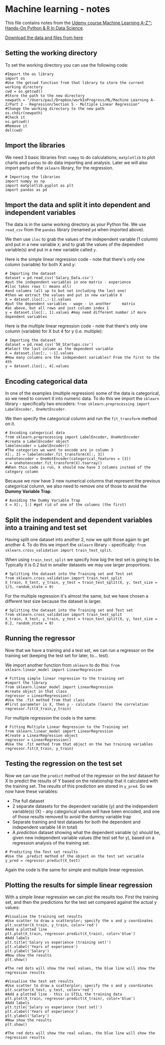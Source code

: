 # Machine learning - notes

This file contains notes from the [Udemy course Machine Learning A-Z™: Hands-On Python & R In Data Science](https://www.udemy.com/machinelearning/).

[Download the data and files from here](https://www.superdatascience.com/machine-learning/)

## Setting the working directory

To set the working directory you can use the following code:

```
#Import the os library
import os
#Use the getcwd function from that library to store the current working directory
cwd = os.getcwd()
#Store the path to the new directory
newpath = "/Users/paul/Dropbox/workInProgress/ML/Machine Learning A-Z/Part 2 - Regression/Section 5 - Multiple Linear Regression"
#Change the working directory to the new path
os.chdir(newpath)
#Check it
os.getcwd()
#Remove it
del(cwd)
```

## Import the libraries

We need 3 basic libraries first: `numpy` to do calculations; `matplotlib` to plot charts and `pandas` to do data importing and analysis. Later we will also import parts of the `sklearn` library, for the regression.

```
# Importing the libraries
import numpy as np
import matplotlib.pyplot as plt
import pandas as pd
```

## Import the data and split it into dependent and independent variables

The data is in the same working directory as your Python file. We use `read_csv` from the `pandas` library (renamed `pd` when imported above).

We then use `iloc` to grab the values of the independent variable (1 column) and put in a new variable `X`; and to grab the values of the dependent variable(s) and put in a new variable called `y`.

Here is the simple linear regression code - note that there's only one column (variable) for both X and y:

```
# Importing the dataset
dataset = pd.read_csv('Salary_Data.csv')
#put the independent variables in one matrix - experience
#iloc takes rows (: means all)
#and columns (all up to but not including the last one)
#then we extract the values and put in new variable X
X = dataset.iloc[:,:-1].values
#put the dependent variables - wage - in another     matrix
#as above, but all rows and just column index 1
y = dataset.iloc[:, 1].values #may need different number if more dependent variables
```

Here is the multiple linear regression code - note that there's only one column (variable) for X but 4 for y (i.e. multiple):

```
# Importing the dataset
dataset = pd.read_csv('50_Startups.csv')
#Select the last column as the dependent variable
X = dataset.iloc[:, :-1].values
#How many columns are the independent variables? From the first to the 4th
y = dataset.iloc[:, 4].values
```

## Encoding categorical data

In one of the examples (multiple regression) some of the data is categorical, so we need to convert it into numeric data. To do this we import the `sklearn` library - specifically two encoders: `from sklearn.preprocessing import LabelEncoder, OneHotEncoder`.

We then specify the categorical column and run the `fit_transform` method on it.

```
# Encoding categorical data
from sklearn.preprocessing import LabelEncoder, OneHotEncoder
#create a LabelEncoder object
labelencoder = LabelEncoder()
#The categories we want to encode are in column 3
X[:, 3] = labelencoder.fit_transform(X[:, 3])
onehotencoder = OneHotEncoder(categorical_features = [3])
X = onehotencoder.fit_transform(X).toarray()
#When this code is run, X should now have 3 columns instead of the category column
```

Because we now have 3 new numerical columns that represent the previous categorical column, we also need to remove *one* of those to avoid the **Dummy Variable Trap**:

```
# Avoiding the Dummy Variable Trap
X = X[:, 1:] #get rid of one of the columns (the first)
```

## Split the independent and dependent variables into a training and test set

Having split one dataset into another 2, now we split those again to get another 4. To do this we import the `sklearn` library - specifically: `from sklearn.cross_validation import train_test_split`.

When using `train_test_split` we specify how big the test set is going to be. Typically it is 0.2 but in smaller datasets we may use larger proportions.

```
# Splitting the dataset into the Training set and Test set
from sklearn.cross_validation import train_test_split
X_train, X_test, y_train, y_test = train_test_split(X, y, test_size = 1/3, random_state = 0)
```

For the multiple regression it's almost the same, but we have chosen a different test size because the dataset is larger.

```
# Splitting the dataset into the Training set and Test set
from sklearn.cross_validation import train_test_split
X_train, X_test, y_train, y_test = train_test_split(X, y, test_size = 0.2, random_state = 0)
```

## Running the regressor

Now that we have a training and a test set, we can run a regressor on the training set (keeping the test set for later, to... test).

We import another function from `sklearn` to do this: `from sklearn.linear_model import LinearRegression`

```
# Fitting simple linear regression to the training set
#import the library
from sklearn.linear_model import LinearRegression
#create object in that class
regressor = LinearRegression()
#Use the .fit method from that class
#First parameter is X, then y - calculate (learn) the correlation
regressor.fit(X_train,y_train)
```

For multiple regression the code is the same:

```
# Fitting Multiple Linear Regression to the Training set
from sklearn.linear_model import LinearRegression
#Create a LinearRegression object
regressor = LinearRegression()
#Use the .fit method from that object on the two training variables
regressor.fit(X_train, y_train)
```

## Testing the regression on the test set

Now we can use the `predict` method of the regressor on the *test* dataset for X to predict the results of Y based on the relationship that it calculated with the training set. The results of this prediction are stored in `y_pred`. So we now have these variables:

* The full dataset
* 2 separate datasets for the dependent variable (y) and the independent variable(s) (X) - any categorical values will have been encoded, and one of those results removed to avoid the dummy variable trap
* Separate training and test datasets for both the dependent and independent variable (4 in total)
* A *prediction* dataset showing what the dependent variable (y) *should* be, given new independent variable values (the test set for y), based on a regression analysis of the training set.

```
# Predicting the Test set results
#Use the .predict method of the object on the test set variable
y_pred = regressor.predict(X_test)
```

Again the code is the same for simple and multiple linear regression.

## Plotting the results for simple linear regression

With a simple linear regression we can plot the results too. First the training set, and then the predictions for the test set compared against the actual y values:

```
#Visualise the training set results
#Use scatter to draw a scatterplor; specify the x and y coordinates
plt.scatter(X_train, y_train, color='red')
#Add a plotted line
plt.plot(X_train, regressor.predict(X_train), color='blue')
#Add labels
plt.title('Salary vs experience (training set)')
plt.xlabel('Years of experience')
plt.ylabel('Salary')
#Now show the results
plt.show()

#The red dots will show the real values, the blue line will show the regression results

#Visualise the test set results
#Use scatter to draw a scatterplor; specify the x and y coordinates
plt.scatter(X_test, y_test, color='red')
#Add a plotted line - this is STILL the training data
plt.plot(X_train, regressor.predict(X_train), color='blue')
#Add labels
plt.title('Salary vs experience (test set)')
plt.xlabel('Years of experience')
plt.ylabel('Salary')
#Now show the results
plt.show()

#The red dots will show the real values, the blue line will show the regression results
```
